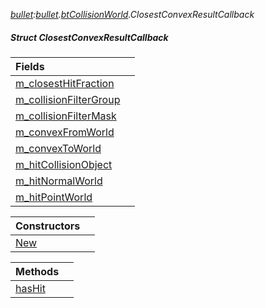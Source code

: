 _[bullet](../../modules/bullet/bullet-module.md):[bullet](../../modules/bullet/bullet-module.md).[btCollisionWorld](../../modules/bullet/bullet-btcollisionworld.md).ClosestConvexResultCallback_
##### Struct ClosestConvexResultCallback

| Fields | |
|:---|:---|
| [m\_closestHitFraction](bullet-btcollisionworld-closestconvexresultcallback-m_closesthitfraction.md) |  |
| [m\_collisionFilterGroup](bullet-btcollisionworld-closestconvexresultcallback-m_collisionfiltergroup.md) |  |
| [m\_collisionFilterMask](bullet-btcollisionworld-closestconvexresultcallback-m_collisionfiltermask.md) |  |
| [m\_convexFromWorld](bullet-btcollisionworld-closestconvexresultcallback-m_convexfromworld.md) |  |
| [m\_convexToWorld](bullet-btcollisionworld-closestconvexresultcallback-m_convextoworld.md) |  |
| [m\_hitCollisionObject](bullet-btcollisionworld-closestconvexresultcallback-m_hitcollisionobject.md) |  |
| [m\_hitNormalWorld](bullet-btcollisionworld-closestconvexresultcallback-m_hitnormalworld.md) |  |
| [m\_hitPointWorld](bullet-btcollisionworld-closestconvexresultcallback-m_hitpointworld.md) |  |

| Constructors | |
|:---|:---|
| [New](bullet-btcollisionworld-closestconvexresultcallback-new.md) |  |

| Methods | |
|:---|:---|
| [hasHit](bullet-btcollisionworld-closestconvexresultcallback-hashit.md) |  |
